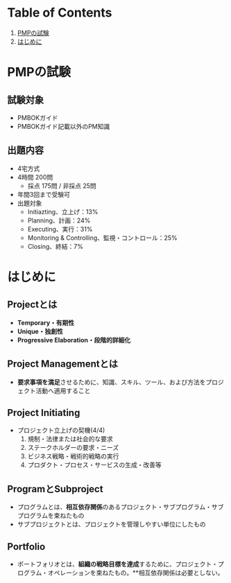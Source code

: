 # Table of Contents
1. [PMPの試験](#PMPの試験)
2. [はじめに](#はじめに)


# PMPの試験
## 試験対象
 - PMBOKガイド
 - PMBOKガイド記載以外のPM知識
## 出題内容
 - 4宅方式
 - 4時間 200問
   - 採点 175問 / 非採点 25問
 - 年間3回まで受験可
 - 出題対象
   - Initiazting、立上げ：13%
   - Planning、計画：24%
   - Executing、実行：31%
   - Monitoring & Controlling、監視・コントロール：25%
   - Closing、終結：7%
 

# はじめに
## Projectとは
 - **Temporary・有期性**
 - **Unique・独創性**
 - **Progressive Elaboration・段階的詳細化**
## Project Managementとは
 - **要求事項を満足**させるために、知識、スキル、ツール、および方法をプロジェクト活動へ適用すること
## Project Initiating
 - プロジェクト立上げの契機(4/4)
   1. 規制・法律または社会的な要求
   2. ステークホルダーの要求・ニーズ
   3. ビジネス戦略・戦術的戦略の実行
   4. プロダクト・プロセス・サービスの生成・改善等
## ProgramとSubproject
 - プログラムとは、**相互依存関係**のあるプロジェクト・サブプログラム・サブプログラムを束ねたもの
 - サブプロジェクトとは、プロジェクトを管理しやすい単位にしたもの
## Portfolio
 - ポートフォリオとは、**組織の戦略目標を達成**するために、プロジェクト・プログラム・オペレーションを束ねたもの。**相互依存関係は必要としない。